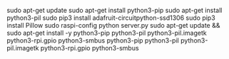 sudo apt-get update
sudo apt-get install python3-pip
sudo apt-get install python3-pil
sudo pip3 install adafruit-circuitpython-ssd1306
sudo pip3 install Pillow
sudo raspi-config
python server.py
sudo apt-get update && sudo apt-get install -y python3-pip python3-pil python3-pil.imagetk python3-rpi.gpio python3-smbus
python3-pip python3-pil python3-pil.imagetk python3-rpi.gpio python3-smbus